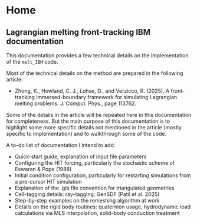 
# Home

## Lagrangian melting front-tracking IBM documentation

This documentation provides a few technical details on the implementation of the `melt_IBM` code.

Most of the technical details on the method are prepared in the following article:

* Zhong, K., Howland, C. J., Lohse, D., and Verzicco, R. (2025). A front-tracking immersed-boundary framework for simulating Lagrangian melting problems. J. Comput. Phys., page 113762.

Some of the details in the article will be repeated here in this documentation for completeness. But the main purpose of this documentation is to highlight some more specific details not mentioned in the article (mostly specific to implementation) and to walkthrough some of the code.

A to-do list of documentation I intend to add:

- Quick-start guide, explanation of input file parameters
- Configuring the HIT forcing, particularly the stochastic scheme of Eswaran & Pope (1988)
- Initial condition configuration, particularly for restarting simulations from a pre-cursor HIT simulation
- Explanation of the .gts file convention for triangulated geometries
- Cell-tagging details: ray-tagging, GenSDF (Patil et al. 2025)
- Step-by-step examples on the remeshing algorithm at work
- Details on the rigid body routines: quaternion usage, hydrodynamic load calculations via MLS interpolation, solid-body conduction treatment